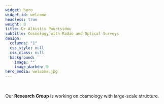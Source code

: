```yaml
---
widget: hero
widget_id: welcome
headless: true
weight: 0
title: Dr Alkistis Pourtsidou
subtitle: Cosmology with Radio and Optical Surveys
design:
  columns: "1"
  css_style: null
  css_class: null
  background:
    image: ""
    image_darken: 0
hero_media: welcome.jpg
---
```

<br>

Our **Research Group** is working on cosmology with large-scale structure.